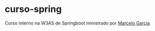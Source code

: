 # curso-spring
Curso interno na W3AS de Springboot ministrado por [Marcelo Garcia](https://github.com/mbgarcia)
